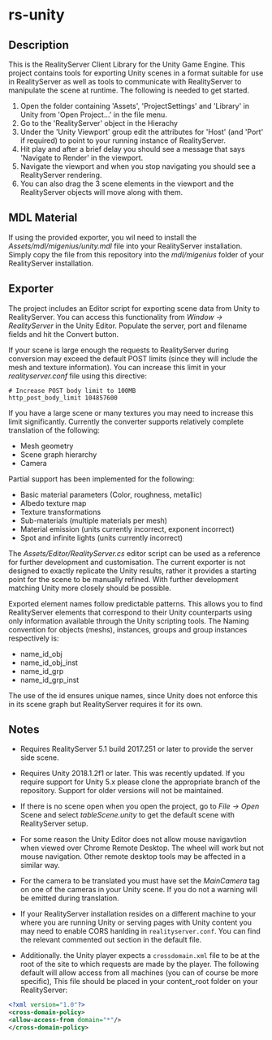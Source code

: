 # rs-unity

## Description

This is the RealityServer Client Library for the Unity Game Engine. This project contains tools for exporting Unity scenes in a format suitable for use in RealityServer as well as tools to communicate with RealityServer to manipulate the scene at runtime. The following is needed to get started.

1. Open the folder containing 'Assets', 'ProjectSettings' and 'Library' in Unity from 'Open Project...' in the file menu.
2. Go to the 'RealityServer' object in the Hierachy
3. Under the 'Unity Viewport' group edit the attributes for 'Host' (and 'Port' if required) to point to your running instance of RealityServer.
4. Hit play and after a brief delay you should see a message that says 'Navigate to Render' in the viewport.
5. Navigate the viewport and when you stop navigating you should see a RealityServer rendering.
6. You can also drag the 3 scene elements in the viewport and the RealityServer objects will move along with them.

## MDL Material

If using the provided exporter, you wil need to install the _Assets/mdl/migenius/unity.mdl_ file into your RealityServer installation. Simply copy the file from this repository into the _mdl/migenius_ folder of your RealityServer installation.

## Exporter

The project includes an Editor script for exporting scene data from Unity to RealityServer. You can access this functionality from _Window → RealityServer_ in the Unity Editor. Populate the server, port and filename fields and hit the Convert button.

If your scene is large enough the requests to RealityServer during conversion may exceed the default POST limits (since they will include the mesh and texture information). You can increase this limit in your _realityserver.conf_ file using this directive:

```
# Increase POST body limit to 100MB
http_post_body_limit 104857600
```

If you have a large scene or many textures you may need to increase this limit significantly. Currently the converter supports relatively complete translation of the following:

- Mesh geometry
- Scene graph hierarchy
- Camera

Partial support has been implemented for the following:

- Basic material parameters (Color, roughness, metallic)
- Albedo texture map
- Texture transformations
- Sub-materials (multiple materials per mesh)
- Material emission (units currently incorrect, exponent incorrect)
- Spot and infinite lights (units currently incorrect)

The _Assets/Editor/RealityServer.cs_ editor script can be used as a reference for further development and customisation. The current exporter is not designed to exactly replicate the Unity results, rather it provides a starting point for the scene to be manually refined. With further development matching Unity more closely should be possible.

Exported element names follow predictable patterns. This allows you to find RealityServer elements that correspond to their Unity counterparts using only information available through the Unity scripting tools. The Naming convention for objects (meshs), instances, groups and group instances respectively is:

- name_id_obj
- name_id_obj_inst
- name_id_grp
- name_id_grp_inst

The use of the id ensures unique names, since Unity does not enforce this in its scene graph but RealityServer requires it for its own.

## Notes

- Requires RealityServer 5.1 build 2017.251 or later to provide the server side scene.

- Requires Unity 2018.1.2f1 or later. This was recently updated. If you require support for Unity 5.x please clone the appropriate branch of the repository. Support for older versions will not be maintained.

- If there is no scene open when you open the project, go to _File → Open_ Scene and select _tableScene.unity_ to get the default scene with RealityServer setup.

- For some reason the Unity Editor does not allow mouse navigavtion when viewed over Chrome Remote Desktop. The wheel will work but not mouse navigation. Other remote desktop tools may be affected in a similar way.

- For the camera to be translated you must have set the _MainCamera_ tag on one of the cameras in your Unity scene. If you do not a warning will be emitted during translation.

- If your RealityServer installation resides on a different machine to your where you are running Unity or serving pages with Unity content you may need to enable CORS hanlding in ```realityserver.conf```. You can find the relevant commented out section in the default file.

- Additionally. the Unity player expects a ```crossdomain.xml``` file to be at the root of the site to which requests are made by the player. The following default will allow access from all machines (you can of course be more specific), This file should be placed in your content_root folder on your RealityServer:

```xml
<?xml version="1.0"?>
<cross-domain-policy>
<allow-access-from domain="*"/>
</cross-domain-policy>
```
